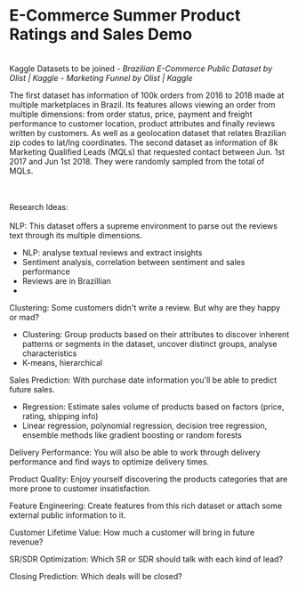 # E-Commerce Summer Product Ratings and Sales Demo
<br>
Kaggle Datasets to be joined - <i> Brazilian E-Commerce Public Dataset by Olist | Kaggle </i>
                             - <i> Marketing Funnel by Olist | Kaggle </i>

                             
The first dataset has information of 100k orders from 2016 to 2018 made at multiple marketplaces in Brazil. Its features allows viewing an order from multiple dimensions: from order status, price, payment and freight performance to customer location, product attributes and finally reviews written by customers. As well as a geolocation dataset that relates Brazilian zip codes to lat/lng coordinates.
The second dataset as information of 8k Marketing Qualified Leads (MQLs) that requested contact between Jun. 1st 2017 and Jun 1st 2018. They were randomly sampled from the total of MQLs.


<br><br>
Research Ideas:<br><br>
NLP:
This dataset offers a supreme environment to parse out the reviews text through its multiple dimensions.
-	NLP: analyse textual reviews and extract insights
-	Sentiment analysis, correlation between sentiment and sales performance
- Reviews are in Brazillian
- 
Clustering:
Some customers didn't write a review. But why are they happy or mad?
-	Clustering: Group products based on their attributes to discover inherent patterns or segments in the dataset, uncover distinct groups, analyse characteristics
-	K-means, hierarchical

Sales Prediction:
With purchase date information you'll be able to predict future sales.
-	Regression: Estimate sales volume of products based on factors (price, rating, shipping info)
-	Linear regression, polynomial regression, decision tree regression, ensemble methods like gradient boosting or random forests

Delivery Performance:
You will also be able to work through delivery performance and find ways to optimize delivery times.

Product Quality:
Enjoy yourself discovering the products categories that are more prone to customer insatisfaction.

Feature Engineering:
Create features from this rich dataset or attach some external public information to it.

Customer Lifetime Value:
How much a customer will bring in future revenue?

SR/SDR Optimization:
Which SR or SDR should talk with each kind of lead?

Closing Prediction:
Which deals will be closed?
